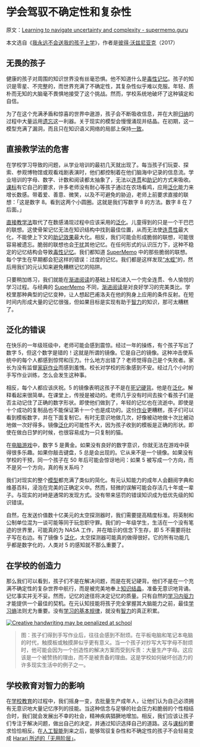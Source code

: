 # 学会驾驭不确定性和复杂性

原文：[Learning to navigate uncertainty and complexity - supermemo.guru](https://supermemo.guru/wiki/Learning_to_navigate_uncertainty_and_complexity)

本文选自《[我永远不会送我的孩子上学](https://supermemo.guru/wiki/Problem_of_Schooling)》，作者是[彼得·沃兹尼亚克](https://supermemo.guru/wiki/Piotr_Wozniak)（2017）

## 无畏的孩子

健康的孩子对周围的知识世界没有丝毫恐惧。他不知道什么是[毒性记忆](https://supermemo.guru/wiki/Toxic_memory)。孩子的知识是零星、不完整的，而世界充满了不确定性，其复杂性似乎难以克服。年轻、质朴而无知的大脑毫不畏惧地接受了这个挑战。然而，学校系统地破坏了这种镇定和自信。

为了在这个充满矛盾和惊喜的世界中遨游，孩子会不断吸收信息，并在大胆[归纳](https://supermemo.guru/wiki/Generalization)的过程中大量运用[遗忘](https://supermemo.guru/wiki/Forgetting)这一利器。关于现实的模型会慢慢涌现并结晶。在初期，这一模型充满了漏洞，而且只在知识语义网络的局部上保持[一致](https://supermemo.guru/wiki/Consistent)。

## 直接教学法的危害

在学校学习导致的问题，从学业培训的最初几天就出现了。每当孩子们玩耍、探索、参观博物馆或观看戏剧表演时，他们都控制着在他们脑海中记录的信息流。学业培训的字母、数字、计数和阅读都太抽象了，无法以[连贯](https://supermemo.guru/wiki/Coherent)和[助记](https://supermemo.guru/wiki/Mnemonic)的方式来吸收。[课标](https://supermemo.guru/wiki/Curriculum)有它自己的要求，许多老师没有耐心等孩子通过在农场看鸡，应用[泛化](https://supermemo.guru/wiki/Generalization)能力来增长数感。带着爱、善意、微笑，以及不可避免的胁迫，老师上前要求直接的联想：「这是数字 8。看到这两个小圆圈。这就是我们写数字 8 的方法。数字 8 在 7 后面。」

[直接教学法](https://supermemo.guru/wiki/Direct_instruction)取代了在数感涌现过程中应该采用的[泛化](https://supermemo.guru/wiki/Generalization)。儿童得到的只是一个干巴巴的联想。这使骨架记忆无法在知识结构中找到最佳位置，从而无法使[连贯性](https://supermemo.guru/wiki/Coherence)最大化，不能使上下文的[助记效果](https://supermemo.guru/wiki/Mnemonic_power)最大化。相反，我们可能会形成脆弱的联想，可能很容易被遗忘。脆弱的联想也会[干扰](https://supermemo.guru/wiki/Interfere)其他记忆。在任何形式的认识压力下，这种不稳定的记忆结构会导致[毒性记忆](https://supermemo.guru/wiki/Toxic_memory)。我们都知道 [SuperMemo](https://supermemo.guru/wiki/SuperMemo) 中的那些脆弱的联想。每个学生在早期都会犯这样的错误：过度的记忆。我们都是这样发现[“水蛭”](https://supermemo.guru/wiki/Leech)的，然后用我们的元认知来避免糟糕记忆的陷阱。

只要稍加练习，我们就能在[渐进阅读](https://supermemo.guru/wiki/Incremental_reading)的基础上轻松进入一个完全连贯、令人愉悦的学习过程。与经典的 [SuperMemo](https://supermemo.guru/wiki/SuperMemo) 不同，[渐进阅读](https://supermemo.guru/wiki/Incremental_reading)是对良好学习的完美类比。学校里那种典型的记忆变种，让人想起巴甫洛夫在他的狗身上应用的条件反射。在短时间内形成大量的记忆很强，但如果目标是实现有助于[智力](https://supermemo.guru/wiki/Intelligence)的知识，那可太糟糕了。

## 泛化的错误

在快乐的一年级班级中，老师可能会感到震惊。经过一年的操练，有个孩子写出了数字 5，但这个数字是错的！这就是所谓的镜像。它是自己的镜像。这种冲击使系统中的每个人都感到惊愕和压力。什么地方出错了？老师觉得自己是个失败者。家长为没有监督[家庭作业](https://supermemo.guru/wiki/Homework)而感到羞愧。校长对学校的形象感到不安。经过几个小时的手写作业训练，怎么会发生这种事。

相反，每个人都应该庆祝。5 的镜像表明这孩子不是在[死记硬背](https://supermemo.guru/wiki/Cramming)。他是在[泛化](https://supermemo.guru/wiki/Generalization)。解释看起来很简单。在课堂上，传授是被动的。老师几乎没有时间去挨个看孩子们是否主动记住了正确的数字形状。即使他们做到了，年轻的记忆也在流逝中。即使是十个成功的复制品也不能保证第十一个也是成功的。这份[作业](https://supermemo.guru/wiki/Homework)更糟糕，孩子们可以看到模板数字，并在下面复制它。有时无意识地做几次，好像被动地做十次比被动地做一次好得多。镜像[泛化](https://supermemo.guru/wiki/Generalization)的可能性不大，因为孩子收到的模板是正确的形状。即使在做白日梦的时候，也很容易成为一只复制的猫。

在[电脑游戏](https://supermemo.guru/wiki/Computer_games)中，数字 5 是黄金。如果没有良好的数字意识，你就无法在游戏中获得很多乐趣。如果你敲击键盘，5 总是会出现的。它从来不是一个镜像。如果没有学校的干预，同一个孩子在 50 年后可能会惊讶地问：如果 5 被写成一个方向，而不是另一个方向，真的有关系吗？

我们对现实的整个[模型](https://supermemo.guru/wiki/Model)都充满了类似的简化。有元认知能力的成年人会翻阅字典和维基百科，浸泡在完美的正确定义中。然而，轻微的误解可能会存活几十年或一辈子。与现实的对峙是通常的发现方式。没有带来惩罚的错误知识成为低优先级的知识错误。

自然，在发送价值数十亿美元的太空探测器时，我们需要提高精度标准。将英制和公制单位混为一谈可能等同于玩忽职守罪。我们的一年级学生，生活在一个没有笔迹的世界里，可能真的为 NASA 工作，并在暗示的信念下生存，即 5 不需要将肚子写在右边。有了镜像 5 [泛化](https://supermemo.guru/wiki/Generalization)，太空探测器可能真的做得很好。它的所有功能几乎都是数字化的，人类对 5 的感知就不那么重要了。

## 在学校的创造力

那么我们可以看到，孩子们不是在解决问题，而是在死记硬背。他们不是在一个充满不确定性的复杂世界中航行，而是被完美地奉上[知识结晶](https://supermemo.guru/wiki/Knowledge_crystallization)，准备无意识地背诵。记忆事实并无不妥。然而，记忆的途径将决定记忆的质量。只有自然的[学习内驱力](https://supermemo.guru/wiki/Learn_drive)才能提供一个最佳的契机。在元认知技能将孩子完全掌握其大脑能力之前，最佳[学习熵](https://supermemo.guru/wiki/Learntropy)法则尤为重要。没有[学习的基本规律](https://supermemo.guru/wiki/Fundamental_law_of_learning)，就没有[智力](https://supermemo.guru/wiki/Intelligence)的真正积累。

[![Creative handwriting may be penalized at school](https://supermemo.guru/images/thumb/5/5b/Creative_handwriting_penalized_at_school.png/400px-Creative_handwriting_penalized_at_school.png)](https://supermemo.guru/wiki/File:Creative_handwriting_penalized_at_school.png)

> 图：孩子们得到手写作业后，往往会感到不耐烦。在平板电脑和笔记本电脑的时代，触摸板或触摸屏似乎更有意义。当一个孩子对抄写大写字母不耐烦时，他可能会因为一个创造性的解决方案而受到斥责：大量生产字母。这应该是一个被赞扬的理由，而不是被责备的理由。这是学校如何破坏创造力的许多现实生活中的例子之一。

## 学校教育对智力的影响

在[学校教育](https://supermemo.guru/wiki/Schooling)的过程中，我们摇身一变，去批量生产成年人，让他们认为自己必须拥有无意识地大量记忆序列的技能。当这种信念与足够的社会压力和脆弱的个性相结合时，我们就会发展出不幸的社会，精神疾病猖獗地增加。相反，我们应该让孩子们专注于解决问题，做出自己的决定，并通过知识选择自己的道路。这与[课标](https://supermemo.guru/wiki/Curriculum)的要求恰恰相反。在[人工智能](https://supermemo.guru/wiki/Artificial_intelligence)到来之后，能够驾驭复杂性和不确定性的孩子不会轻易变成 [Harari 所述的「无用阶层」](https://supermemo.guru/wiki/Harari)。